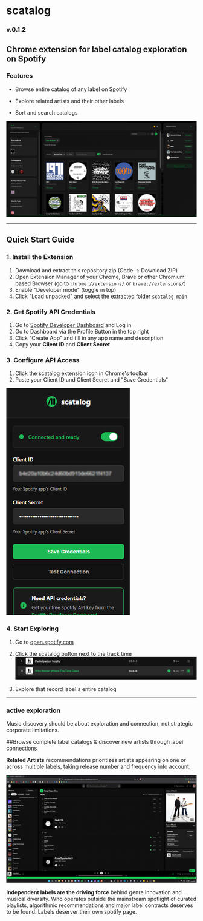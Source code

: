 # scatalog 
### v.0.1.2

## Chrome extension for label catalog exploration on Spotify






###  Features

- Browse entire catalog of any label on Spotify

- Explore related artists and their other labels 

- Sort and search catalogs

![Screenshot of the scatalog Interface](./content/img/main-screenshot.png)


_________________________________________________



##  Quick Start Guide


### 1. Install the Extension
1. Download and extract this repository zip (Code → Download ZIP)
4. Open Extension Manager of your Chrome, Brave or other Chromium based Browser (go to `chrome://extensions/` or `brave://extensions/`)
4. Enable "Developer mode" (toggle in top)
5. Click "Load unpacked" and select the extracted folder `scatalog-main`

### 2. Get Spotify API Credentials
1. Go to [Spotify Developer Dashboard](https://developer.spotify.com/dashboard) and Log in
2. Go to Dashboard via the Profile Button in the top right
3. Click "Create App" and fill in any app name and description
4. Copy your **Client ID** and **Client Secret**

### 3. Configure API Access
1. Click the scatalog extension icon in Chrome's toolbar
2. Paste your Client ID and Client Secret and "Save Credentials"

![Setup Screenshot.](./content/img/setup-screenshot.png)


### 4. Start Exploring
1. Go to [open.spotify.com](https://open.spotify.com)
2. Click the scatalog button next to the track time
![Screenshot of Spotify interface showing a track titled "Who Knows Where The Time Goes" by Participation Trophy, with playback controls and track details visible.](./content/img/button-screenshot.png)


3. Explore that record label's entire catalog




_________________________________________________


### active exploration

Music discovery should be about exploration and connection, not strategic corporate limitations. 

##Browse complete label catalogs & discover new artists through label connections  


**Related Artists** recommendations prioritizes artists appearing on one or across multiple labels, taking release number and frequency into account.


![Screenshot of Spotify interface showing a track titled "Who Knows Where The Time Goes" by Participation Trophy, with playback controls and track details visible.](./content/img/demo.gif)



**Independent labels are the driving force** behind genre innovation and musical diversity. Who operates outside the mainstream spotlight of curated playlists, algorithmic recommendations and major label contracts deserves to be found. Labels deserver their own spotify page.  




